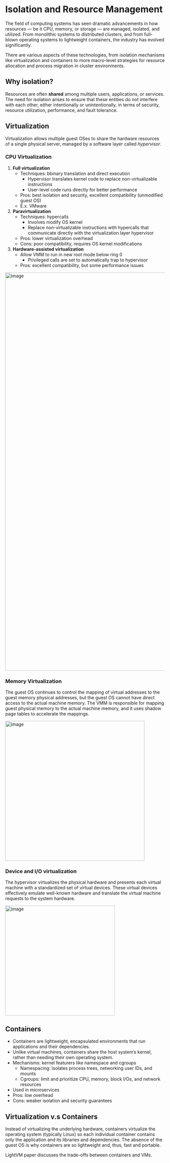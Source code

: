 # Isolation and Resource Management 
The field of computing systems has seen dramatic advancements in how resources — be it CPU, memory, or storage — are managed, isolated, and utilized. From monolithic systems to distributed clusters, and from full-blown operating systems to lightweight containers, the industry has evolved significantly.

There are various aspects of these technologies, from isolation mechanisms like virtualization and containers to more macro-level strategies for resource allocation and process migration in cluster environments.

## Why isolation? 
Resources are often **shared** among multiple users, applications, or services. The need for isolation arises to ensure that these entities do not interfere with each other, either intentionally or unintentionally, in terms of security, resource utilization, performance, and fault tolerance. 

## Virtualization 
Virtualization allows multiple guest OSes to share the hardware resources of a single physical server, managed by a software layer called _hypervisor_. 
### CPU Virtualization 

1. **Full virtualization**
     *  Techniques: bbinary translation and direct execution
         *  Hypervisor translates kernel code to replace non-virtualizable instructions
         *  User-level code runs directly for better performance
     *  Pros: best isolation and security, excellent compatibility (unmodified guest OS) 
     *  E.x. VMware
2. **Paravirtualization**
     *  Techniques: hypercalls 
         *  Involves modify OS kernel
         *  Replace non-virtualizable instructions with hypercalls that communicate directly with the virtualization layer hypervisor
     *  Pros: lower virtualization overhead
     *  Cons: poor compatibility, requires OS kernel modifications 
3. **Hardware-assisted virtualization**
     *  Allow VMM to run in new root mode below ring 0
         *  Privileged calls are set to automatically trap to hypervisor
     *  Pros: excellent compatibility, but some performance issues
   
<img width="1253" alt="image" src="https://github.com/lynnliu030/os-prelim/assets/39693493/6d23e632-1de2-4a13-8804-3b99c048875c">

### Memory Virtualization 
The guest OS continues to control the mapping of virtual addresses to the guest memory physical addresses, but the guest OS cannot have direct access to the actual machine memory. The VMM is responsible for mapping guest physical memory to the actual machine memory, and it uses shadow page tables to accelerate the mappings. 

<img width="440" alt="image" src="https://github.com/lynnliu030/os-prelim/assets/39693493/eff659fb-83e3-49b8-9085-520888580438">

### Device and I/O virtualization 
The hypervisor virtualizes the physical hardware and presents each virtual machine with a standardized set of virtual devices. These virtual devices effectively emulate well-known hardware and translate the virtual machine requests to the system hardware. 

<img width="346" alt="image" src="https://github.com/lynnliu030/os-prelim/assets/39693493/c025a240-2a47-4c7b-b824-b0f8fa7dc8c4">

## Containers 
* Containers are lightweight, encapsulated environments that run applications and their dependencies.
* Unlike virtual machines, containers share the host system’s kernel, rather than needing their own operating system.
* Mechanisms: kernel featurers like namespace and cgroups 
    *  Namespacing: isolates process trees, networking user IDs, and mounts
    *  Cgroups: limit and prioritize CPU, memory, block I/Os, and network resources
*  Used in microservices
*  Pros: low overhead
*  Cons: weaker isolation and security guarantees 

## Virtualization v.s Containers
Instead of virtualizing the underlying hardware, containers virtualize the operating system (typically Linux) so each individual container contains only the application and its libraries and dependencies. The absence of the guest OS is why containers are so lightweight and, thus, fast and portable.

LightVM paper discusses the trade-offs between containers and VMs. 
